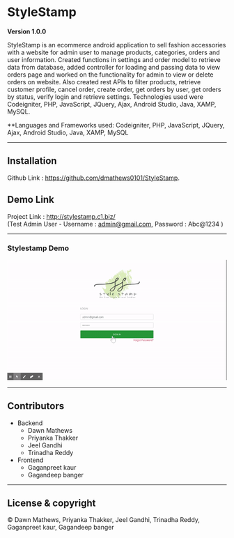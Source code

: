 # StyleStamp

**Version 1.0.0**

StyleStamp is an ecommerce android application to sell fashion accessories with a website for admin user to manage products, categories, orders and user information. Created functions in settings and order model to retrieve data from database, added controller for loading and passing data to view orders page and worked on the functionality for admin to view or delete orders on website. Also created rest APIs to  filter products, retrieve customer profile, cancel order, create order, get orders by user, get orders by status, verify login and retrieve settings. Technologies used were Codeigniter, PHP, JavaScript, JQuery, Ajax, Android Studio, Java, XAMP, MySQL.

**Languages and Frameworks used: Codeigniter, PHP, JavaScript, JQuery, Ajax, Android Studio, Java, XAMP, MySQL

---

## Installation
Github Link : https://github.com/dmathews0101/StyleStamp. 


## Demo Link
Project Link : http://stylestamp.c1.biz/  
(Test Admin User - Username : admin@gmail.com, Password : Abc@1234 )

---
### Stylestamp Demo
![Stylestamp Project Demo](demo/Stylestamp.gif)

---

## Contributors
* Backend
	- Dawn Mathews
	- Priyanka Thakker
	- Jeel Gandhi
	- Trinadha Reddy 
* Frontend
	- Gaganpreet kaur
	- Gagandeep banger
	
---

## License & copyright

© Dawn Mathews, Priyanka Thakker, Jeel Gandhi, Trinadha Reddy, Gaganpreet kaur, Gagandeep banger
